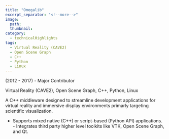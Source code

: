 ```yaml
---
title: "Omegalib"
excerpt_separator: "<!--more-->"
image:
  path: 
  thumbnail: 
category:
  - technicalHighlights
tags:
  - Virtual Reality (CAVE2)
  - Open Scene Graph
  - C++
  - Python
  - Linux
---
```

(2012 - 2017) - Major Contributor

Virtual Reality (CAVE2), Open Scene Graph, C++, Python, Linux

<!--more--> 

A C++ middleware designed to streamline development applications for virtual reality and immersive display environments primarly targeting scientific visualization.

  - Supports mixed native (C++) or script-based (Python API) applications.    - Integrates third party higher level toolkits like VTK, Open Scene Graph, and Qt.